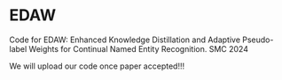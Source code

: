 # EDAW
Code for EDAW: Enhanced Knowledge Distillation and Adaptive Pseudo-label Weights for Continual Named Entity Recognition.  SMC 2024

We will upload our code once paper accepted!!!

